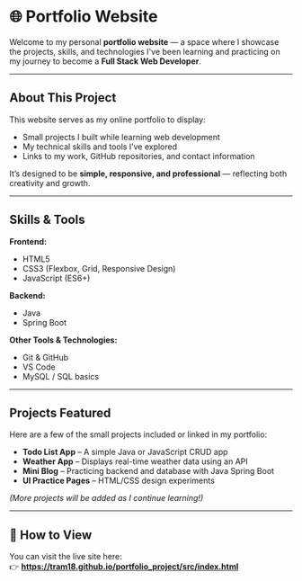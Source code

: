 # 🌐 Portfolio Website

Welcome to my personal **portfolio website** — a space where I showcase the projects, skills, and technologies I've been learning and practicing on my journey to become a **Full Stack Web Developer**.

---

## About This Project

This website serves as my online portfolio to display:
- Small projects I built while learning web development
- My technical skills and tools I’ve explored
- Links to my work, GitHub repositories, and contact information

It’s designed to be **simple, responsive, and professional** — reflecting both creativity and growth.

---

## Skills & Tools

**Frontend:**
- HTML5
- CSS3 (Flexbox, Grid, Responsive Design)
- JavaScript (ES6+)

**Backend:**
- Java
- Spring Boot

**Other Tools & Technologies:**
- Git & GitHub
- VS Code
- MySQL / SQL basics

---

## Projects Featured

Here are a few of the small projects included or linked in my portfolio:

- **Todo List App** – A simple Java or JavaScript CRUD app
- **Weather App** – Displays real-time weather data using an API
- **Mini Blog** – Practicing backend and database with Java Spring Boot
- **UI Practice Pages** – HTML/CSS design experiments

*(More projects will be added as I continue learning!)*

---

## 🚀 How to View

You can visit the live site here:  
👉 **https://tram18.github.io/portfolio_project/src/index.html** 

